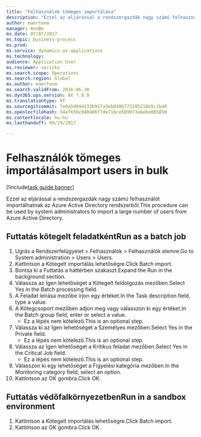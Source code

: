 ```yaml
--- 
title: "Felhasználók tömeges importálása"
description: "Ezzel az eljárással a rendszergazdák nagy számú felhasználót importálhatnak az Azure Active Directory rendszerből."
author: maertenm
manager: AnnBe
ms.date: 07/07/2017
ms.topic: business-process
ms.prod: 
ms.service: dynamics-ax-applications
ms.technology: 
audience: Application User
ms.reviewer: sericks
ms.search.scope: Operations
ms.search.region: Global
ms.author: maertenm
ms.search.validFrom: 2016-06-30
ms.dyn365.ops.version: AX 7.0.0
ms.translationtype: HT
ms.sourcegitcommit: 7e0a5d044133b917a3eb9386773205218e5c1b40
ms.openlocfilehash: 54af656c040486f7de718ce589973a6ebe005850
ms.contentlocale: hu-hu
ms.lasthandoff: 09/29/2017

---
```

# <a name="import-users-in-bulk"></a><span data-ttu-id="70fea-103">Felhasználók tömeges importálása</span><span class="sxs-lookup"><span data-stu-id="70fea-103">Import users in bulk</span></span>

[!include[task guide banner](../../includes/task-guide-banner.md)]

<span data-ttu-id="70fea-104">Ezzel az eljárással a rendszergazdák nagy számú felhasználót importálhatnak az Azure Active Directory rendszerből.</span><span class="sxs-lookup"><span data-stu-id="70fea-104">This procedure can be used by system administrators to import a large number of users from Azure Active Directory.</span></span>


## <a name="run-as-a-batch-job"></a><span data-ttu-id="70fea-105">Futtatás kötegelt feladatként</span><span class="sxs-lookup"><span data-stu-id="70fea-105">Run as a batch job</span></span>
1. <span data-ttu-id="70fea-106">Ugrás a Rendszerfelügyelet > Felhasználók > Felhasználók elemre.</span><span class="sxs-lookup"><span data-stu-id="70fea-106">Go to System administration > Users > Users.</span></span>
2. <span data-ttu-id="70fea-107">Kattintson a Kötegelt importálás lehetőségre.</span><span class="sxs-lookup"><span data-stu-id="70fea-107">Click Batch import.</span></span>
3. <span data-ttu-id="70fea-108">Bontsa ki a Futtatás a háttérben szakaszt.</span><span class="sxs-lookup"><span data-stu-id="70fea-108">Expand the Run in the background section.</span></span>
4. <span data-ttu-id="70fea-109">Válassza az Igen lehetőséget a Kötegelt feldolgozás mezőben.</span><span class="sxs-lookup"><span data-stu-id="70fea-109">Select Yes in the Batch processing field.</span></span>
5. <span data-ttu-id="70fea-110">A Feladat leírása mezőbe írjon egy értéket.</span><span class="sxs-lookup"><span data-stu-id="70fea-110">In the Task description field, type a value.</span></span>
6. <span data-ttu-id="70fea-111">A Kötegcsoport mezőben adjon meg vagy válasszon ki egy értéket.</span><span class="sxs-lookup"><span data-stu-id="70fea-111">In the Batch group field, enter or select a value.</span></span>
    * <span data-ttu-id="70fea-112">Ez a lépés nem kötelező.</span><span class="sxs-lookup"><span data-stu-id="70fea-112">This is an optional step.</span></span>  
7. <span data-ttu-id="70fea-113">Válassza ki az Igen lehetőséget a Személyes mezőben.</span><span class="sxs-lookup"><span data-stu-id="70fea-113">Select Yes in the Private field.</span></span>
    * <span data-ttu-id="70fea-114">Ez a lépés nem kötelező.</span><span class="sxs-lookup"><span data-stu-id="70fea-114">This is an optional step.</span></span>  
8. <span data-ttu-id="70fea-115">Válassza az Igen lehetőséget a Kritikus feladat mezőben.</span><span class="sxs-lookup"><span data-stu-id="70fea-115">Select Yes in the Critical Job field.</span></span>
    * <span data-ttu-id="70fea-116">Ez a lépés nem kötelező.</span><span class="sxs-lookup"><span data-stu-id="70fea-116">This is an optional step.</span></span>  
9. <span data-ttu-id="70fea-117">Válasszon ki egy lehetőséget a Figyelési kategória mezőben.</span><span class="sxs-lookup"><span data-stu-id="70fea-117">In the Monitoring category field, select an option.</span></span>
10. <span data-ttu-id="70fea-118">Kattintson az OK gombra.</span><span class="sxs-lookup"><span data-stu-id="70fea-118">Click OK.</span></span>

## <a name="run-in-a-sandbox-environment"></a><span data-ttu-id="70fea-119">Futtatás védőfalkörnyezetben</span><span class="sxs-lookup"><span data-stu-id="70fea-119">Run in a sandbox environment</span></span>
1. <span data-ttu-id="70fea-120">Kattintson a Kötegelt importálás lehetőségre.</span><span class="sxs-lookup"><span data-stu-id="70fea-120">Click Batch import.</span></span>
2. <span data-ttu-id="70fea-121">Kattintson az OK gombra.</span><span class="sxs-lookup"><span data-stu-id="70fea-121">Click OK.</span></span>


